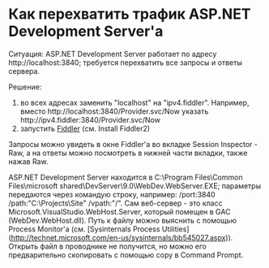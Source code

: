 # Как перехватить трафик ASP.NET Development Server'а

Ситуация: ASP.NET Development Server работает по адресу http://localhost:3840; требуется перехватить все запросы и ответы сервера. 

Решение: 
<ol>
  <li>во всех адресах заменить "localhost" на "ipv4.fiddler". Например, вместо http://localhost:3840/Provider.svc/Now указать http://ipv4.fiddler:3840/Provider.svc/Now</li>
  <li>запустить <a href="http://www.fiddler2.com/Fiddler2/version.asp">Fiddler</a> (см. Install Fiddler2)</li>
</ol>

Запросы можно увидеть в окне Fiddler'а во вкладке Session Inspector - Raw, а на ответы можно посмотреть в нижней части вкладки, также нажав Raw.

ASP.NET Development Server находится в C:\Program Files\Common Files\microsoft shared\DevServer\9.0\WebDev.WebServer.EXE; параметры передаются через командую строку, например: /port:3840 /path:"С:\Projects\Site" /vpath:"/". 
Сам веб-сервер - это класс Microsoft.VisualStudio.WebHost.Server, который помещен в GAC (WebDev.WebHost.dll). 
Путь к файлу можно выяснить с помощью Process Monitor'а (см. [Sysinternals Process Utilities] (http://technet.microsoft.com/en-us/sysinternals/bb545027.aspx)). Открыть файл в проводнике не получится, но можно его предварительно скопировать с помощью copy в Command Prompt.
